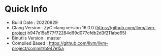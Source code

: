 # Quick Info
* Build Date : 20220929
* Clang Version : ZyC clang version 16.0.0 (https://github.com/llvm/llvm-project b947e15a577f72284d69d077cfdb2d3f211abe65)
* Binutils Version : master
* Compiled Based : https://github.com/llvm/llvm-project/commit/b947e15a

